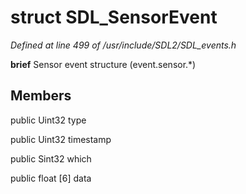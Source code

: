 # struct SDL_SensorEvent

*Defined at line 499 of /usr/include/SDL2/SDL_events.h*



**brief** Sensor event structure (event.sensor.*)



## Members

public Uint32 type

public Uint32 timestamp

public Sint32 which

public float [6] data



